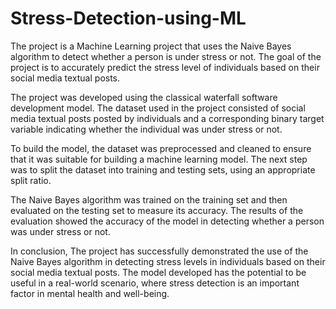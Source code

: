# Stress-Detection-using-ML

The project is a Machine Learning project that uses the Naive Bayes algorithm to detect whether a person is under stress or not. The goal of the project is to accurately predict the stress level of individuals based on their social media textual posts.

The project was developed using the classical waterfall software development model. The dataset used in the project consisted of social media textual posts posted by individuals and a corresponding binary target variable indicating whether the individual was under stress or not.

To build the model, the dataset was preprocessed and cleaned to ensure that it was suitable for building a machine learning model. The next step was to split the dataset into training and testing sets, using an appropriate split ratio.

The Naive Bayes algorithm was trained on the training set and then evaluated on the testing set to measure its accuracy. The results of the evaluation showed the accuracy of the model in detecting whether a person was under stress or not.

In conclusion, The project has successfully demonstrated the use of the Naive Bayes algorithm in detecting stress levels in individuals based on their social media textual posts. The model developed has the potential to be useful in a real-world scenario, where stress detection is an important factor in mental health and well-being.
